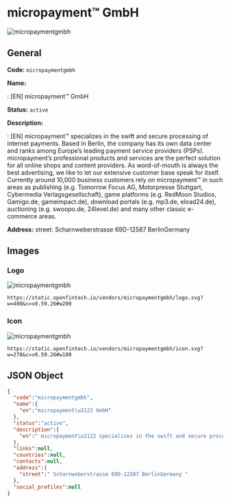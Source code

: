
# micropayment™ GmbH 
![micropaymentgmbh](https://static.openfintech.io/vendors/micropaymentgmbh/logo.svg?w=400&c=v0.59.26#w200)  

## General 
 
**Code:** `micropaymentgmbh` 
 
**Name:** 
 
:	[EN] micropayment™ GmbH 
 
**Status:** `active` 
 
**Description:** 
 
: [EN]  micropayment™ specializes in the swift and secure processing of internet payments. Based in Berlin, the company has its own data center and ranks among Europe’s leading payment service providers (PSPs). micropayment’s professional products and services are the perfect solution for all online shops and content providers. As word-of-mouth is always the best advertising, we like to let our extensive customer base speak for itself. Currently around 10,000 business customers rely on micropayment™ in such areas as publishing (e.g. Tomorrow Focus AG, Motorpresse Stuttgart, Cybermedia Verlagsgesellschaft), game platforms (e.g. RedMoon Studios, Gamigo.de, gameimpact.de), download portals (e.g. mp3.de, eload24.de), auctioning (e.g. swoopo.de, 24level.de) and many other classic e-commerce areas.  
 
**Address:** 
street:  Scharnweberstrasse 69D-12587 BerlinGermany  

## Images 

### Logo 
 
![micropaymentgmbh](https://static.openfintech.io/vendors/micropaymentgmbh/logo.svg?w=400&c=v0.59.26#w200)  

```
https://static.openfintech.io/vendors/micropaymentgmbh/logo.svg?w=400&c=v0.59.26#w200
```  

### Icon 
 
![micropaymentgmbh](https://static.openfintech.io/vendors/micropaymentgmbh/icon.svg?w=278&c=v0.59.26#w100)  

```
https://static.openfintech.io/vendors/micropaymentgmbh/icon.svg?w=278&c=v0.59.26#w100
```  

## JSON Object 

```json
{
  "code":"micropaymentgmbh",
  "name":{
    "en":"micropayment\u2122 GmbH"
  },
  "status":"active",
  "description":{
    "en":" micropayment\u2122 specializes in the swift and secure processing of internet payments. Based in Berlin, the company has its own data center and ranks among Europe\u2019s leading payment service providers (PSPs). micropayment\u2019s professional products and services are the perfect solution for all online shops and content providers. As word-of-mouth is always the best advertising, we like to let our extensive customer base speak for itself. Currently around 10,000 business customers rely on micropayment\u2122 in such areas as publishing (e.g. Tomorrow Focus AG, Motorpresse Stuttgart, Cybermedia Verlagsgesellschaft), game platforms (e.g. RedMoon Studios, Gamigo.de, gameimpact.de), download portals (e.g. mp3.de, eload24.de), auctioning (e.g. swoopo.de, 24level.de) and many other classic e-commerce areas. "
  },
  "links":null,
  "countries":null,
  "contacts":null,
  "address":{
    "street":" Scharnweberstrasse 69D-12587 BerlinGermany "
  },
  "social_profiles":null
}
```  
